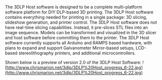 The 3DLP Host software is designed to be a complete multi-platform software platform for DIY DLP-based 3D printing. The 3DLP Host software contains everything needed for printing in a single package: 3D slicing, slideshow generation, and printer control. The 3DLP Host software does not have real-time slicing capabilities. Instead, it pre-slices STL files into an image sequence. Models can be transformed and visualized in the 3D slicer and host software before committing them to the printer. The 3DLP Host software currently supports all Arduino and RAMPS based hardware, with plans to expand and support Galvanometer Mirror-based setups, LCD-based stereolithography printers, and additional microcontrollers.

Shown below is a preview of version 2.0 of the 3DLP Host Software:
![http://www.chrismarion.net/3dlp/3DLP%20Host_progress_6-22.jpg](http://www.chrismarion.net/3dlp/3DLP%20Host_progress_6-22.jpg)